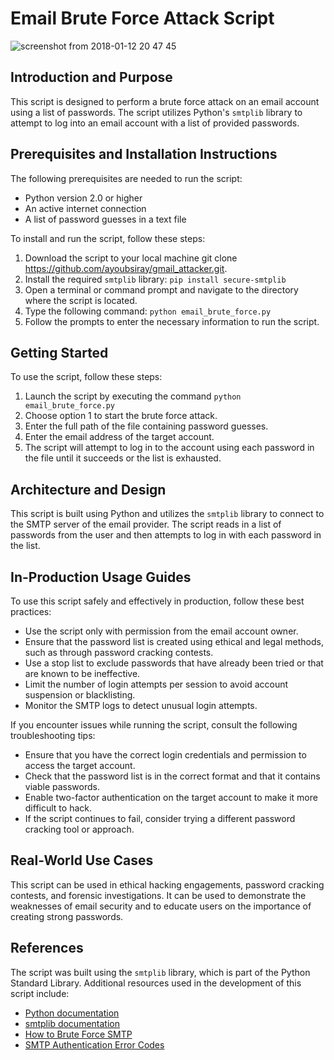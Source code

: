 # Email Brute Force Attack Script
![screenshot from 2018-01-12 20 47 45](https://user-images.githubusercontent.com/28595515/34894595-f5ce60b6-f7d9-11e7-8ac1-5eb0180745e3.png)
## Introduction and Purpose

This script is designed to perform a brute force attack on an email account using a list of passwords. The script utilizes Python's `smtplib` library to attempt to log into an email account with a list of provided passwords.

## Prerequisites and Installation Instructions

The following prerequisites are needed to run the script:

- Python version 2.0 or higher
- An active internet connection
- A list of password guesses in a text file

To install and run the script, follow these steps:

1. Download the script to your local machine
   git clone https://github.com/ayoubsiray/gmail_attacker.git.
2. Install the required `smtplib` library: `pip install secure-smtplib`
3. Open a terminal or command prompt and navigate to the directory where the script is located.
4. Type the following command: `python email_brute_force.py`
5. Follow the prompts to enter the necessary information to run the script.

## Getting Started

To use the script, follow these steps:

1. Launch the script by executing the command `python email_brute_force.py`
2. Choose option 1 to start the brute force attack.
3. Enter the full path of the file containing password guesses.
4. Enter the email address of the target account.
5. The script will attempt to log in to the account using each password in the file until it succeeds or the list is exhausted.

## Architecture and Design

This script is built using Python and utilizes the `smtplib` library to connect to the SMTP server of the email provider. The script reads in a list of passwords from the user and then attempts to log in with each password in the list.

## In-Production Usage Guides

To use this script safely and effectively in production, follow these best practices:

- Use the script only with permission from the email account owner.
- Ensure that the password list is created using ethical and legal methods, such as through password cracking contests.
- Use a stop list to exclude passwords that have already been tried or that are known to be ineffective.
- Limit the number of login attempts per session to avoid account suspension or blacklisting.
- Monitor the SMTP logs to detect unusual login attempts.

If you encounter issues while running the script, consult the following troubleshooting tips:

- Ensure that you have the correct login credentials and permission to access the target account.
- Check that the password list is in the correct format and that it contains viable passwords.
- Enable two-factor authentication on the target account to make it more difficult to hack.
- If the script continues to fail, consider trying a different password cracking tool or approach.

## Real-World Use Cases

This script can be used in ethical hacking engagements, password cracking contests, and forensic investigations. It can be used to demonstrate the weaknesses of email security and to educate users on the importance of creating strong passwords.

## References

The script was built using the `smtplib` library, which is part of the Python Standard Library. Additional resources used in the development of this script include:

- [Python documentation](https://docs.python.org/)
- [smtplib documentation](https://docs.python.org/3/library/smtplib.html)
- [How to Brute Force SMTP](https://www.cybrary.it/0p3n/brute-force-smtp/)
- [SMTP Authentication Error Codes](https://github.com/awick/smtplib/blob/master/smtplib.py#L742)